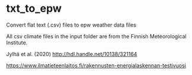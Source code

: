 # txt_to_epw
Convert flat text (.csv) files to epw weather data files

All csv climate files in the input folder are from the Finnish Meteorological Institute.


Jylhä et al. (2020) http://hdl.handle.net/10138/321164

https://www.ilmatieteenlaitos.fi/rakennusten-energialaskennan-testivuosi

